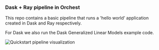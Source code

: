### Dask + Ray pipeline in Orchest

This repo contains a basic pipeline that runs a 'hello world' application created in Dask and Ray respectively.

For Dask we also run the Dask Generalized Linear Models example code.

![Quickstart pipeline visualization](https://github.com/ricklamers/orchest-dask-ray-pipeline/blob/master/ray_dask_pipeline.orchest)
